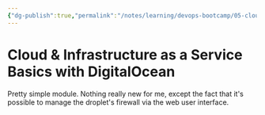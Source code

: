 ```yaml
---
{"dg-publish":true,"permalink":"/notes/learning/devops-bootcamp/05-cloud-and-infrastructure-as-a-service-with-digitalocean/","dgHomeLink":true,"dgPassFrontmatter":false,"dgShowBacklinks":true,"dgShowLocalGraph":false}
---
```


# Cloud & Infrastructure as a Service Basics with DigitalOcean

Pretty simple module. Nothing really new for me, except the fact that it's possible to manage the droplet's firewall via the web user interface.
